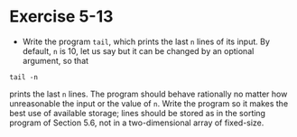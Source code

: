 # Exercise 5-13

- Write the program `tail`, which prints the last `n` lines of its input.
By default, `n` is 10, let us say but it can be changed by an optional argument, so that
```
tail -n
```
prints the last `n` lines.
The program should behave rationally no matter how unreasonable the input or the value of `n`.
Write the program so it makes the best use of available storage;
lines should be stored as in the sorting program of Section 5.6,
not in a two-dimensional array of fixed-size.
